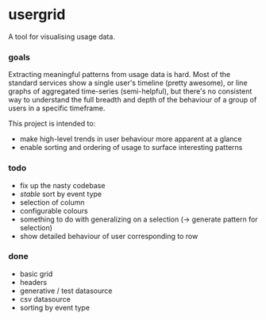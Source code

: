 usergrid
========

A tool for visualising usage data.

### goals
 
Extracting meaningful patterns from usage data is hard. Most of the standard services show a single user's timeline (pretty awesome), or line graphs of aggregated time-series (semi-helpful), but there's no consistent way to understand the full breadth and depth of the behaviour of a group of users in a specific timeframe.

This project is intended to:

- make high-level trends in user behaviour more apparent at a glance
- enable sorting and ordering of usage to surface interesting patterns

### todo

- fix up the nasty codebase
- *stable* sort by event type
- selection of column
- configurable colours
- something to do with generalizing on a selection (-> generate pattern for selection)
- show detailed behaviour of user corresponding to row

### done

- basic grid
- headers
- generative / test datasource
- csv datasource
- sorting by event type